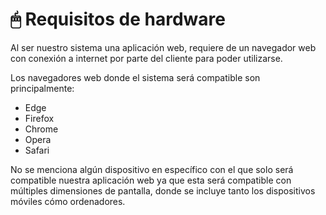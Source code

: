 # 🖱 Requisitos de hardware

Al ser nuestro sistema una aplicación web,  requiere de un navegador web con conexión a internet por parte del cliente para poder utilizarse.&#x20;

Los navegadores web donde el sistema será compatible son principalmente:

* Edge
* Firefox
* Chrome
* Opera
* Safari

No se menciona algún dispositivo en específico con el que solo será compatible nuestra aplicación web ya que esta será compatible con múltiples dimensiones de pantalla, donde se incluye tanto los dispositivos móviles cómo ordenadores.

